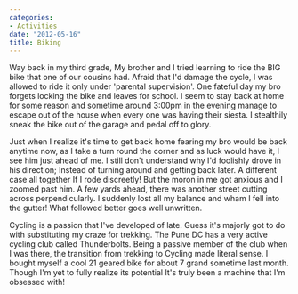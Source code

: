 ```yaml
---
categories:
- Activities
date: "2012-05-16"
title: Biking
---
```


Way back in my third grade, My brother and I tried learning to ride the BIG bike that one of our cousins had. Afraid that I'd damage the cycle, I was allowed to ride it only under 'parental supervision'. One fateful day my bro forgets locking the bike and leaves for school. I seem to stay back at home for some reason and sometime around 3:00pm in the evening manage to escape out of the house when every one was having their siesta. I stealthily sneak the bike out of the garage and pedal off to glory.

Just when I realize it's time to get back home fearing my bro would be back anytime now, as I take a turn round the corner and as luck would have it, I see him just ahead of me. I still don't understand why I'd foolishly drove in his direction; Instead of turning around and getting back later. A different case all together If I rode discreetly! But the moron in me got anxious and I zoomed past him. A few yards ahead, there was another street cutting across perpendicularly. I suddenly lost all my balance and wham I fell into the gutter! What followed better goes well unwritten.

Cycling is a passion that I've developed of late. Guess it's majorly got to do with substituting my craze for trekking. The Pune DC has a very active cycling club called Thunderbolts. Being a passive member of the club when I was there, the transition from trekking to Cycling made literal sense. I bought myself a cool 21 geared bike for about 7 grand sometime last month. Though I'm yet to fully realize its potential It's truly been a machine that I'm obsessed with!
